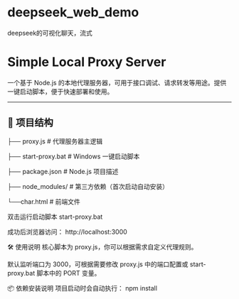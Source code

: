 # deepseek_web_demo
deepseek的可视化聊天，流式
# Simple Local Proxy Server

一个基于 Node.js 的本地代理服务器，可用于接口调试、请求转发等用途。提供一键启动脚本，便于快速部署和使用。

---

## 📁 项目结构

├── proxy.js # 代理服务器主逻辑

├── start-proxy.bat # Windows 一键启动脚本

├── package.json # Node.js 项目描述

├── node_modules/ # 第三方依赖（首次启动自动安装）

└──char.html # 前端文件

双击运行启动脚本
start-proxy.bat

成功后浏览器访问：
http://localhost:3000

🛠 使用说明
核心脚本为 proxy.js，你可以根据需求自定义代理规则。

默认监听端口为 3000，可根据需要修改 proxy.js 中的端口配置或 start-proxy.bat 脚本中的 PORT 变量。

📦 依赖安装说明
项目启动时会自动执行：
npm install

